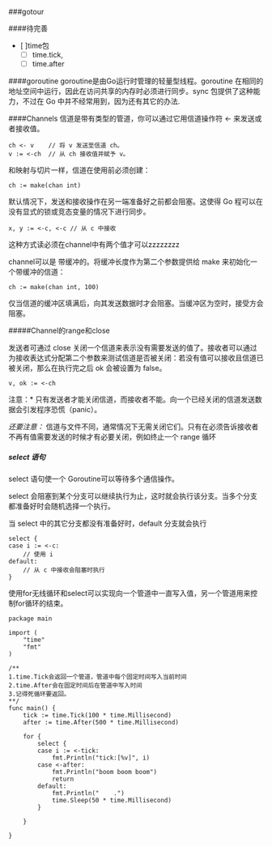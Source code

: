 ###gotour

####待完善
- [ ]time包
	- [ ] time.tick,
	- [ ] time.after

####goroutine
goroutine是由Go运行时管理的轻量型线程。goroutine 在相同的地址空间中运行，因此在访问共享的内存时必须进行同步。sync 包提供了这种能力，不过在 Go 中并不经常用到，因为还有其它的办法.

####Channels
信道是带有类型的管道，你可以通过它用信道操作符 <- 来发送或者接收值。
```
ch <- v    // 将 v 发送至信道 ch。
v := <-ch  // 从 ch 接收值并赋予 v。
```

和映射与切片一样，信道在使用前必须创建：

```
ch := make(chan int)
```
默认情况下，发送和接收操作在另一端准备好之前都会阻塞。这使得 Go 程可以在没有显式的锁或竞态变量的情况下进行同步。

```
x, y := <-c, <-c // 从 c 中接收
```
这种方式读必须在channel中有两个值才可以zzzzzzzz

channel可以是 带缓冲的。将缓冲长度作为第二个参数提供给 make 来初始化一个带缓冲的信道：

```
ch := make(chan int, 100)
```
仅当信道的缓冲区填满后，向其发送数据时才会阻塞。当缓冲区为空时，接受方会阻塞。

#####Channel的range和close

发送者可通过 close 关闭一个信道来表示没有需要发送的值了。接收者可以通过为接收表达式分配第二个参数来测试信道是否被关闭：若没有值可以接收且信道已被关闭，那么在执行完之后 ok 会被设置为 false。
```
v, ok := <-ch
```

注意：* 只有发送者才能关闭信道，而接收者不能。向一个已经关闭的信道发送数据会引发程序恐慌（panic）。

*还要注意：* 信道与文件不同，通常情况下无需关闭它们。只有在必须告诉接收者不再有值需要发送的时候才有必要关闭，例如终止一个 range 循环

##### select 语句
select 语句使一个 Goroutine可以等待多个通信操作。

select 会阻塞到某个分支可以继续执行为止，这时就会执行该分支。当多个分支都准备好时会随机选择一个执行。

当 select 中的其它分支都没有准备好时，default 分支就会执行



```
select {
case i := <-c:
    // 使用 i
default:
    // 从 c 中接收会阻塞时执行
}
```

使用for无线循环和select可以实现向一个管道中一直写入值，另一个管道用来控制for循环的结束。

```
package main

import (
	"time"
	"fmt"
)

/**
1.time.Tick会返回一个管道，管道中每个固定时间写入当前时间
2.time.After会在固定时间后在管道中写入时间
3.记得死循环要返回。
**/
func main() {
	tick := time.Tick(100 * time.Millisecond)
	after := time.After(500 * time.Millisecond)

	for {
		select {
		case i := <-tick:
			fmt.Println("tick:[%v]", i)
		case <-after:
			fmt.Println("boom boom boom")
			return
		default:
			fmt.Println("    .")
			time.Sleep(50 * time.Millisecond)
		}

	}

}


```
